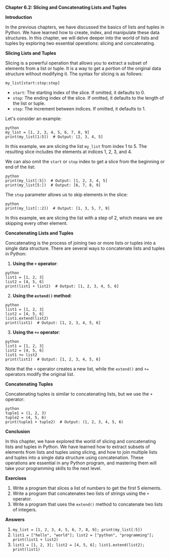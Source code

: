 <p><strong>Chapter 6.2: Slicing and Concatenating Lists and Tuples</strong></p>

<p><strong>Introduction</strong></p>

<p>In the previous chapters, we have discussed the basics of lists and tuples in Python. We have learned how to create, index, and manipulate these data structures. In this chapter, we will delve deeper into the world of lists and tuples by exploring two essential operations: slicing and concatenating.</p>

<p><strong>Slicing Lists and Tuples</strong></p>

<p>Slicing is a powerful operation that allows you to extract a subset of elements from a list or tuple. It is a way to get a portion of the original data structure without modifying it. The syntax for slicing is as follows:</p>

<p><code>my_list[start:stop:step]</code></p>

<ul>
<li><code>start</code>: The starting index of the slice. If omitted, it defaults to 0.</li>
<li><code>stop</code>: The ending index of the slice. If omitted, it defaults to the length of the list or tuple.</li>
<li><code>step</code>: The increment between indices. If omitted, it defaults to 1.</li>
</ul>

<p>Let's consider an example:</p>

<p><code>python
my_list = [1, 2, 3, 4, 5, 6, 7, 8, 9]
print(my_list[1:5])  # Output: [2, 3, 4, 5]
</code></p>

<p>In this example, we are slicing the list <code>my_list</code> from index 1 to 5. The resulting slice includes the elements at indices 1, 2, 3, and 4.</p>

<p>We can also omit the <code>start</code> or <code>stop</code> index to get a slice from the beginning or end of the list:</p>

<p><code>python
print(my_list[:5])  # Output: [1, 2, 3, 4, 5]
print(my_list[5:])  # Output: [6, 7, 8, 9]
</code></p>

<p>The <code>step</code> parameter allows us to skip elements in the slice:</p>

<p><code>python
print(my_list[::2])  # Output: [1, 3, 5, 7, 9]
</code></p>

<p>In this example, we are slicing the list with a step of 2, which means we are skipping every other element.</p>

<p><strong>Concatenating Lists and Tuples</strong></p>

<p>Concatenating is the process of joining two or more lists or tuples into a single data structure. There are several ways to concatenate lists and tuples in Python:</p>

<ol>
<li><strong>Using the <code>+</code> operator</strong>:</li>
</ol>

<p><code>python
list1 = [1, 2, 3]
list2 = [4, 5, 6]
print(list1 + list2)  # Output: [1, 2, 3, 4, 5, 6]
</code></p>

<ol start="2">
<li><strong>Using the <code>extend()</code> method</strong>:</li>
</ol>

<p><code>python
list1 = [1, 2, 3]
list2 = [4, 5, 6]
list1.extend(list2)
print(list1)  # Output: [1, 2, 3, 4, 5, 6]
</code></p>

<ol start="3">
<li><strong>Using the <code>+=</code> operator</strong>:</li>
</ol>

<p><code>python
list1 = [1, 2, 3]
list2 = [4, 5, 6]
list1 += list2
print(list1)  # Output: [1, 2, 3, 4, 5, 6]
</code></p>

<p>Note that the <code>+</code> operator creates a new list, while the <code>extend()</code> and <code>+=</code> operators modify the original list.</p>

<p><strong>Concatenating Tuples</strong></p>

<p>Concatenating tuples is similar to concatenating lists, but we use the <code>+</code> operator:</p>

<p><code>python
tuple1 = (1, 2, 3)
tuple2 = (4, 5, 6)
print(tuple1 + tuple2)  # Output: (1, 2, 3, 4, 5, 6)
</code></p>

<p><strong>Conclusion</strong></p>

<p>In this chapter, we have explored the world of slicing and concatenating lists and tuples in Python. We have learned how to extract subsets of elements from lists and tuples using slicing, and how to join multiple lists and tuples into a single data structure using concatenation. These operations are essential in any Python program, and mastering them will take your programming skills to the next level.</p>

<p><strong>Exercises</strong></p>

<ol>
<li>Write a program that slices a list of numbers to get the first 5 elements.</li>
<li>Write a program that concatenates two lists of strings using the <code>+</code> operator.</li>
<li>Write a program that uses the <code>extend()</code> method to concatenate two lists of integers.</li>
</ol>

<p><strong>Answers</strong></p>

<ol>
<li><code>my_list = [1, 2, 3, 4, 5, 6, 7, 8, 9]; print(my_list[:5])</code></li>
<li><code>list1 = ["hello", "world"]; list2 = ["python", "programming"]; print(list1 + list2)</code></li>
<li><code>list1 = [1, 2, 3]; list2 = [4, 5, 6]; list1.extend(list2); print(list1)</code></li>
</ol>
